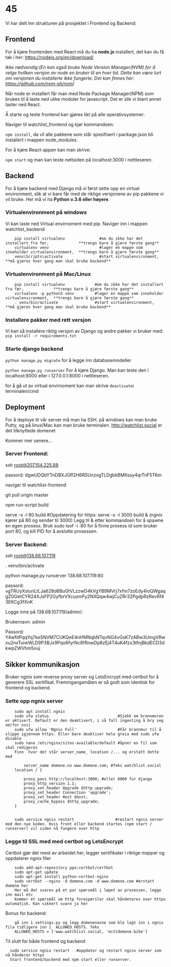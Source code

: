 # 45

Vi har delt inn strukturen på prosjektet i Frontend og Backend:

## Frontend 
For å kjøre frontenden med React må du ha __node.js__ installert, 
det kan du få tak i her: https://nodejs.org/en/download/


*Ikke nødvendig:(En kan også bruke Node Version Manager(NVM) for å velge hvilken versjon av node en bruker til en hver tid. Dette kan være lurt om versjonen du installerte ikke fungerte. Det kan finnes her: https://github.com/nvm-sh/nvm)*

Når node er installert får man med Node Package Manager(NPM) som brukes til å laste ned ulike moduler for javascript. Det er slik vi blant annet laster ned React.

Å starte og teste frontend kan gjøres likt på alle operativsystemer:

Naviger til watchlist_frontend og kjør kommandoen:

`npm install`, da vil alle pakkene som står spesifisert i package.json bli installert i mappen node_modules.

For å kjøre React-appen kan man skrive:

`npm start` og man kan teste nettsiden på localhost:3000 i nettleseren.


## Backend
For å kjøre backend med Django må vi først sette opp en virtual environment, slik at vi bare får med de riktige versjonene av pip pakkene vi vil bruke. Her må vi ha __Python v.3.6 eller høyere__.

### Virtualenvironment på windows
Vi kan laste ned Virtual envirnoment med pip. Naviger inn i mappen watchlist_backend

        pip install virtualenv               #om du ikke har det installert fra før,             **trengs bare å gjøre første gang**
        virtualenv venv                      #lager en mappe som inneholder virtualenvironment,  **trengs bare å gjøre første gang**
        venv\Scripts\activate                #start virtualenvironment,                          **må gjøres hver gang man skal bruke backend**

### Virtualenvironment på Mac/Linux

        pip install virtualenv             #om du ikke har det installert fra før,             **trengs bare å gjøre første gang**
        virtualenv -p python3 venv         #lager en mappe som inneholder virtualenvironment,  **trengs bare å gjøre første gang**
        . venv/bin/activate                #start virtualenvironment,                          **må gjøres hver gang man skal bruke backend**
### Installere pakker med rett versjon

Vi kan så installere riktig versjon av Django og andre pakker vi bruker med: `pip install -r requirements.txt`

### Starte django backend

`python manage.py migrate` for å legge inn databasemodeller

`python manage.py runserver` For å kjøre Django. Man kan teste den i localhost:8000 eller i 127.0.0.1:8000 i nettleseren.

for å gå ut av virtual envirnoment kan man skrive `deactivate`i terminalen/cmd

## Deployment
For å deploye til vår server må man ha SSH. på windows kan man bruke Putty, og på linux/Mac kan man bruke terminalen.
http://watchlist.social er det tilknyttede domenet

Kommer mer senere...

### Server Frontend:
 ssh root@207.154.225.88
 
 passord: dgwUDQbYTnDBXJGff2H6R5UnzxgTLDgbkBM6ssy4qrTnF5T6m
 
 naviger til watchlist-frontend
 
 git pull origin master
 
 npm run-script build
 
 serve -s -l 80 build #Oppdatering for https:  serve -s -l 3000 build & (ngnix kjører på 80 og sender til 3000)
 Legg til & etter kommandoen for å spawne en egen prosess. Bruk sudo lsof -i :80 for å finne prosess id som bruker port 80, og kill PID for å avslutte prosessen. 

### Server Backend:
ssh root@138.68.107.119

. venv/bin/activate

python manage.py runserver 138.68.107.119:80

passord: vgTRUyXstunLtLJa628d6BuGtVLzzwD4kVgYB9MVrj7xfm7zoEdy4ioQWgaqgZGGetCYR24XJsFP2GyfbrVXcuzmFy2NXQqw4wjCuZRr32PgdpRzRevRf43EKCg3fXnK

Logge inne på 138.68.107.119/admin/:

Brukernavn: admin

Passord: Y4wfitPqqYq7keSNVM7CUKQeE4nHMNqbNTqvNG4vGsK7zABw3UmgVRwxu2nxTuiwWLD9P3BJx9Pqo6fyrNc8fRnwDp8zEj4T4uK4fzx3tfnjBkdECD3dkwpZWVhm5ouj

## Sikker kommunikasjon
Bruker ngnix som reverse proxy server og LetsEncrypt med certbot for å generere SSL sertifikat. Fremmgangsmåten er så godt som identisk for frontend og backend.
### Sette opp ngnix server
        sudo apt install ngnix               
        sudo ufw status                              #Sjekk om brannmuren er aktivert. Default er den deaktivert, i så fall ingenting å bry seg om(for oss)
        sudo ufw allow 'Ngnix Full'                  #Får brannmur til å slippe igjennom https. Eller bare deaktiver hele greia med sudo ufw disable 
        sudo nano /etc/nginx/sites-available/default #åpner en fil som skal redigeres 
        Finn  hvor det står server_name_ location /... og erstatt dette med
        
            server_name domene.no www.domene.com; #feks watchlist.social
        location / {
        
            proxy_pass http://localhost:3000; #eller 8000 for django
            proxy_http_version 1.1;
            proxy_set_header Upgrade $http_upgrade;
            proxy_set_header Connection 'upgrade';
            proxy_set_header Host $host;
            proxy_cache_bypass $http_upgrade;
        }
        

        sudo service ngnix restart                  #restart ngnix server med den nye koden. Hvis front eller backend startes (npm start / runserver) vil siden nå fungere over http         
   

### Legge til SSL med med certbot og LetsEncrypt
Certbot gjør det mest av arbeidet her, legger sertifikater i riktige mapper og oppdaterer ngnix filer

        sudo add-apt-repository ppa:certbot/certbot
        sudo apt-get update
        sudo apt-get install python-certbot-nginx
        sudo certbot --nginx -d domene.com -d www.domene.com #erstatt domene her     
        Her må det svares på et par spørsmål i løpet av prosessen, legge inn mail etc
        Kommer et spørsmål om http forespørsler skal håndeteres over https automatisk. Kan sikkert svare ja her

        
Bonus for backend:

        gå inn i settings.py og legg domenenavne som ble lagt inn i ngnix fila tidligere inn i  ALLOWED_HOSTS. feks
        ALLOWED_HOSTS = ['www.watchlist.social, 'mittdomene.bike']

Til slutt for både frontend og backend

      sudo service ngnix restart   #oppdater og restart nginx server som nå hånderer https
      Start frontend/backend med npm start eller runserver. 
      
